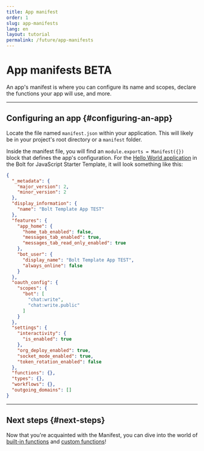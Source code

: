 ```yaml
---
title: App manifest
order: 1
slug: app-manifests
lang: en
layout: tutorial
permalink: /future/app-manifests
---
```

# App manifests <span class="label-beta">BETA</span>

<div class="section-content">
An app's manifest is where you can configure its name and scopes, declare the functions your app will use, and more.
</div>

---

## Configuring an app {#configuring-an-app}

Locate the file named `manifest.json` within your application. This will likely be in your project's root directory or a `manifest` folder.

Inside the manifest file, you will find an `module.exports = Manifest({})` block that defines the app's configuration. For the [Hello World application](https://github.com/slack-samples/bolt-python-starter-template/tree/future) in the Bolt for JavaScript Starter Template, it will look something like this:

```json
{
  "_metadata": {
    "major_version": 2,
    "minor_version": 2
  },
  "display_information": {
    "name": "Bolt Template App TEST"
  },
  "features": {
    "app_home": {
      "home_tab_enabled": false,
      "messages_tab_enabled": true,
      "messages_tab_read_only_enabled": true
    },
    "bot_user": {
      "display_name": "Bolt Template App TEST",
      "always_online": false
    }
  },
  "oauth_config": {
    "scopes": {
      "bot": [
        "chat:write",
        "chat:write.public"
      ]
    }
  },
  "settings": {
    "interactivity": {
      "is_enabled": true
    },
    "org_deploy_enabled": true,
    "socket_mode_enabled": true,
    "token_rotation_enabled": false
  },
  "functions": {},
  "types": {},
  "workflows": {},
  "outgoing_domains": []
}
```

---

## Next steps {#next-steps}

Now that you're acquainted with the Manifest, you can dive into the world of [built-in functions](/bolt-python/future/built-in-functions) and [custom functions](/bolt-python/future/custom-functions)!
